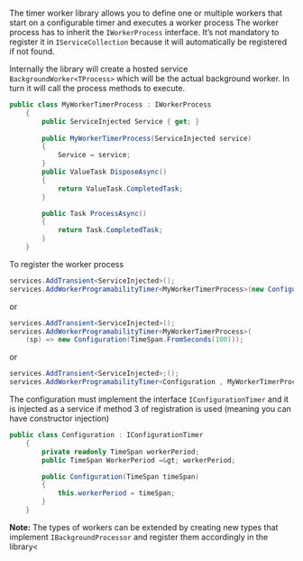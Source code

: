 ﻿The timer worker library allows you to define one or multiple workers that start on a configurable timer and executes a worker process
The worker process has to inherit the `IWorkerProcess` interface. It’s not mandatory to register it in `IServiceCollection` because it will automatically be registered if not found.

Internally the library will create a hosted service `BackgroundWorker<TProcess>` which will be the actual background worker. In turn it will call the process methods to execute.

```cs
public class MyWorkerTimerProcess : IWorkerProcess
    {
        public ServiceInjected Service { get; }
        
        public MyWorkerTimerProcess(ServiceInjected service)
        {
            Service = service;
        }
        public ValueTask DisposeAsync()
        {
            return ValueTask.CompletedTask;
        }

        public Task ProcessAsync()
        {
            return Task.CompletedTask;
        }
    }
```

To register the worker process
```cs
services.AddTransient<ServiceInjected>();
services.AddWorkerProgramabilityTimer<MyWorkerTimerProcess>(new Configuration(TimeSpan.FromSeconds(100)));
```
or
```cs
services.AddTransient<ServiceInjected>();
services.AddWorkerProgramabilityTimer<MyWorkerTimerProcess>(
    (sp) => new Configuration(TimeSpan.FromSeconds(100)));
```           
or 
```cs
services.AddTransient<ServiceInjected>;();
services.AddWorkerProgramabilityTimer<Configuration , MyWorkerTimerProcess>();
```

The configuration must implement the interface `IConfigurationTimer` and it is injected as a service if method 3 of registration is used (meaning you can have constructor injection)

```cs
public class Configuration : IConfigurationTimer
    {
        private readonly TimeSpan workerPeriod;
        public TimeSpan WorkerPeriod =&gt; workerPeriod;

        public Configuration(TimeSpan timeSpan)
        {
            this.workerPeriod = timeSpan;
        }
    }
```

**Note:**
The types of workers can be extended by creating new types that implement `IBackgroundProcessor` and register them accordingly in the library<
